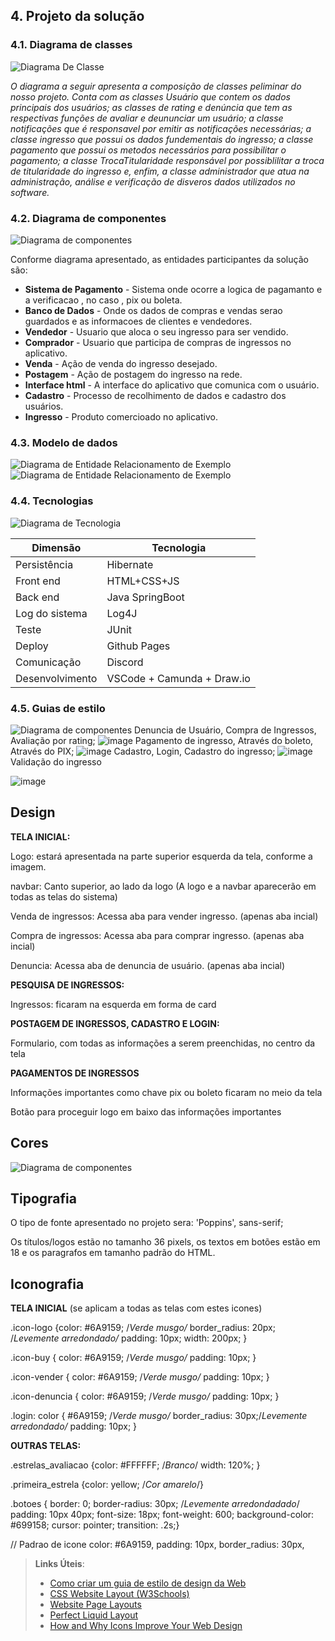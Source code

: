 ## 4. Projeto da solução

### 4.1. Diagrama de classes

![Diagrama De Classe](images/diagramaDeClasses.png)


_O diagrama a seguir apresenta a composição de classes peliminar do nosso projeto. Conta com as classes Usuário que contem os dados principais dos usuários; as classes de rating e denúncia que tem as respectivas funções de avaliar e deununciar um usuário; a classe notificações que é responsavel por emitir as notificações necessárias; a classe ingresso que possui os dados fundementais do ingresso; a classe pagamento que possui os metodos necessários para possibilitar o pagamento; a classe TrocaTitularidade responsável por possiblilitar a troca de titularidade do ingresso e, enfim, a classe administrador que atua na administração, análise e verificação de disveros dados utilizados no software._

### 4.2. Diagrama de componentes

![Diagrama de componentes](images/DiagramaComponentes.png)


Conforme diagrama apresentado, as entidades participantes da solução são:

- **Sistema de Pagamento** - Sistema onde ocorre a logica de pagamanto e a verificacao , no caso , pix ou boleta.
- **Banco de Dados** - Onde os dados de compras e vendas serao guardados e as informacoes de clientes e vendedores.
- **Vendedor** - Usuario que aloca o seu ingresso para ser vendido.
- **Comprador** - Usuario que participa de compras de ingressos no aplicativo. 
- **Venda** - Ação de venda do ingresso desejado.
- **Postagem** - Ação de postagem do ingresso na rede.
- **Interface html** - A interface do aplicativo que comunica com o usuário.
- **Cadastro** - Processo de recolhimento de dados e cadastro dos usuários.
- **Ingresso** - Produto comercioado no aplicativo.

    


### 4.3. Modelo de dados

![Diagrama de Entidade Relacionamento de Exemplo](images/DIAGRAMADERELACIONAMENTO.drawio.png)
![Diagrama de Entidade Relacionamento de Exemplo](images/tickettrade.png)

### 4.4. Tecnologias
![Diagrama de Tecnologia](images/Tecnologias.png)



| **Dimensão**   | **Tecnologia**  |
| ---            | ---             |
| Persistência   | Hibernate       |
| Front end      | HTML+CSS+JS     |
| Back end       | Java SpringBoot |
| Log do sistema | Log4J           |
| Teste          | JUnit           |
| Deploy         | Github Pages    |
|      Comunicação            | Discord            |
|      Desenvolvimento     |  VSCode + Camunda + Draw.io            |


### 4.5. Guias de estilo

![Diagrama de componentes](images/HTMLeCSS.png)
Denuncia de Usuário, Compra de Ingressos, Avaliação por rating;
![image](https://github.com/ICEI-PUC-Minas-PPLES-TI/plf-es-2023-2-ti2-1372100-tickettrade/assets/130700804/e9d9b6ba-e178-4d3f-92fe-0decd1bca08f)
Pagamento de ingresso, Através do boleto, Através do PIX;
![image](https://github.com/ICEI-PUC-Minas-PPLES-TI/plf-es-2023-2-ti2-1372100-tickettrade/assets/130700804/3e53c19c-41c2-42df-813e-51761583cd6c)
Cadastro, Login, Cadastro do ingresso;
![image](https://github.com/ICEI-PUC-Minas-PPLES-TI/plf-es-2023-2-ti2-1372100-tickettrade/assets/130700804/5ab750ba-1dde-459f-adba-2df8139a8a5c)
Validação do ingresso

![image](https://github.com/ICEI-PUC-Minas-PPLES-TI/plf-es-2023-2-ti2-1372100-tickettrade/assets/130700804/b3ab12e6-2f3b-4ece-b211-98aeb9cce188)













## Design

**TELA INICIAL:**

Logo: estará apresentada na parte superior esquerda da tela, conforme a imagem.

navbar: Canto superior, ao lado da logo (A logo e a navbar aparecerão em todas as telas do sistema)

Venda de ingressos: Acessa aba para vender ingresso. (apenas aba incial)

Compra de ingressos: Acessa aba para comprar ingresso. (apenas aba incial)

Denuncia: Acessa aba de denuncia de usuário. (apenas aba incial)



**PESQUISA DE INGRESSOS:**

Ingressos: ficaram na esquerda em forma de card



**POSTAGEM DE INGRESSOS, CADASTRO E LOGIN:**

Formulario, com todas as informações a serem preenchidas, no centro da tela



**PAGAMENTOS DE INGRESSOS**

Informações importantes como chave pix ou boleto ficaram no meio da tela

Botão para proceguir logo em baixo das informações importantes







## Cores

![Diagrama de componentes](images/Paleta_cores.jpeg)


## Tipografia

O tipo de fonte apresentado no projeto sera: 'Poppins', sans-serif;

Os títulos/logos estão no tamanho 36 pixels, os textos em botões estão em 18 e os paragrafos em tamanho padrão do HTML.

## Iconografia

**TELA INICIAL** (se aplicam a todas as telas com estes icones) 

.icon-logo {color: #6A9159; /*Verde musgo/* border_radius: 20px; /*Levemente arredondado/* padding: 10px; width: 200px; }  

.icon-buy { color: #6A9159; /*Verde musgo/*  padding: 10px; } 

.icon-vender { color: #6A9159; /*Verde musgo/*  padding: 10px; } 

.icon-denuncia  { color: #6A9159; /*Verde musgo/*  padding: 10px; }

.login: color { #6A9159; /*Verde musgo/* border_radius: 30px;/*Levemente arredondado/* padding: 10px; }


**OUTRAS TELAS:**

.estrelas_avaliacao {color: #FFFFFF; /*Branco*/ width: 120%; }

.primeira_estrela {color: yellow; /*Cor amarelo*/}

.botoes { border: 0; border-radius: 30px; /*Levemente arredondadado*/ padding: 10px 40px; font-size: 18px; font-weight: 600;
background-color: #699158; cursor: pointer; transition: .2s;}

// Padrao de icone color: #6A9159, padding: 10px, border_radius: 30px, 

> **Links Úteis**:
>
> - [Como criar um guia de estilo de design da Web](https://edrodrigues.com.br/blog/como-criar-um-guia-de-estilo-de-design-da-web/#)
> - [CSS Website Layout (W3Schools)](https://www.w3schools.com/css/css_website_layout.asp)
> - [Website Page Layouts](http://www.cellbiol.com/bioinformatics_web_development/chapter-3-your-first-web-page-learning-html-and-css/website-page-layouts/)
> - [Perfect Liquid Layout](https://matthewjamestaylor.com/perfect-liquid-layouts)
> - [How and Why Icons Improve Your Web Design](https://usabilla.com/blog/how-and-why-icons-improve-you-web-design/)
